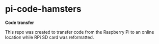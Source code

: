 # pi-code-hamsters

<b> Code transfer </b>

This repo was created to transfer code from the Raspberry Pi to an online location while RPi SD card was reformatted.
